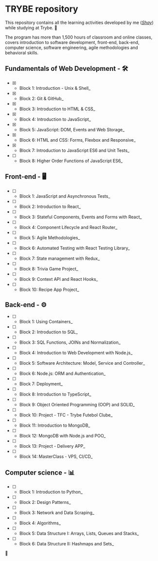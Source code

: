 # TRYBE repository

 This repository contains all the learning activities developed by me (_[Shay](https://www.linkedin.com/in/shaylopes/)_) while studying at Trybe. 🛫

The program has more than 1,500 hours of classroom and online classes, covers introduction to software development, front-end, back-end, computer science, software engineering, agile methodologies and behavioral skills.

## Fundamentals of Web Development - 🛠

 - [x] - Block 1: Introduction - Unix & Shell_
 - [x] - Block 2: Git & GitHub_
 - [x] - Block 3: Introduction to HTML & CSS_
 - [x] - Block 4: Introduction to JavaScript_
 - [x] - Block 5: JavaScript: DOM, Events and Web Storage_
 - [x] - Block 6: HTML and CSS: Forms, Flexbox and Responsive_
 - [x] - Block 7: Introduction to JavaScript ES6 and Unit Tests_
 - [ ] - Block 8: Higher Order Functions of JavaScript ES6_

## Front-end - 🖥

 - [ ] - Block 1: JavaScript and Asynchronous Tests_
 - [ ] - Block 2: Introduction to React_
 - [ ] - Block 3: Stateful Components, Events and Forms with React_
 - [ ] - Block 4: Component Lifecycle and React Router_
 - [ ] - Block 5: Agile Methodologies_
 - [ ] - Block 6: Automated Testing with React Testing Library_
 - [ ] - Block 7: State management with Redux_
 - [ ] - Block 8: Trivia Game Project_
 - [ ] - Block 9: Context API and React Hooks_
 - [ ] - Block 10: Recipe App Project_

## Back-end - ⚙️

 - [ ] - Block 1: Using Containers_
 - [ ] - Block 2: Introduction to SQL_
 - [ ] - Block 3: SQL Functions, JOINs and Normalization_
 - [ ] - Block 4: Introduction to Web Development with Node.js_
 - [ ] - Block 5: Software Architecture: Model, Service and Controller_
 - [ ] - Block 6: Node.js: ORM and Authentication_
 - [ ] - Block 7: Deployment_
 - [ ] - Block 8: Introduction to TypeScript_
 - [ ] - Block 9: Object Oriented Programming (OOP) and SOLID_
 - [ ] - Block 10: Project - TFC - Trybe Futebol Clube_
 - [ ] - Block 11: Introduction to MongoDB_
 - [ ] - Block 12: MongoDB with Node.js and POO_
 - [ ] - Block 13: Project - Delivery APP_
 - [ ] - Block 14: MasterClass - VPS, CI/CD_

## Computer science - 📊

 - [ ] - Block 1: Introduction to Python_
 - [ ] - Block 2: Design Patterns_
 - [ ] - Block 3: Network and Data Scraping_
 - [ ] - Block 4: Algorithms_
 - [ ] - Block 5: Data Structure I: Arrays, Lists, Queues and Stacks_
 - [ ] - Block 6: Data Structure II: Hashmaps and Sets_

:rocket:
